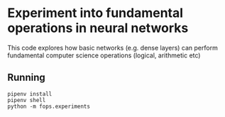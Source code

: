 # Experiment into fundamental operations in neural networks

This code explores how basic networks (e.g. dense layers) can perform fundamental computer science operations (logical, arithmetic etc)

## Running

```shell
pipenv install
pipenv shell
python -m fops.experiments
```